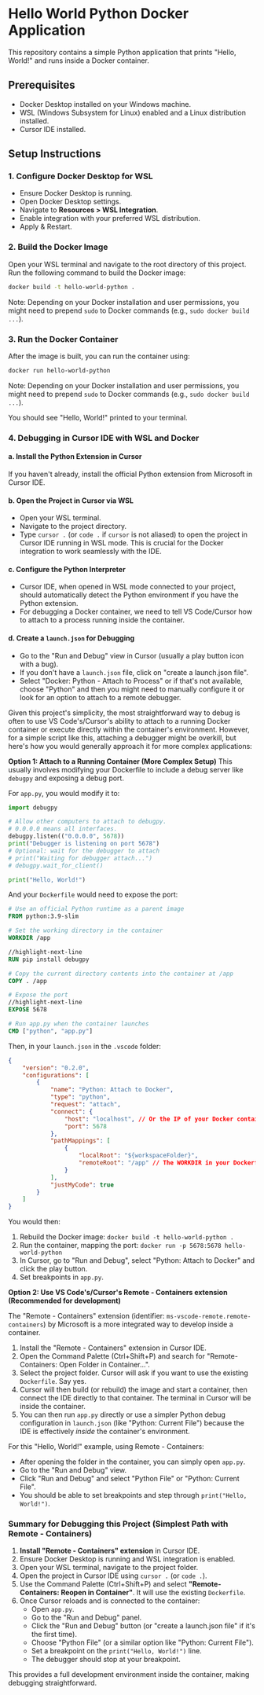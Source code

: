 # Hello World Python Docker Application

This repository contains a simple Python application that prints "Hello, World!" and runs inside a Docker container.

## Prerequisites

*   Docker Desktop installed on your Windows machine.
*   WSL (Windows Subsystem for Linux) enabled and a Linux distribution installed.
*   Cursor IDE installed.

## Setup Instructions

### 1. Configure Docker Desktop for WSL

*   Ensure Docker Desktop is running.
*   Open Docker Desktop settings.
*   Navigate to **Resources > WSL Integration**.
*   Enable integration with your preferred WSL distribution.
*   Apply & Restart.

### 2. Build the Docker Image

Open your WSL terminal and navigate to the root directory of this project. Run the following command to build the Docker image:

```bash
docker build -t hello-world-python .
```
Note: Depending on your Docker installation and user permissions, you might need to prepend `sudo` to Docker commands (e.g., `sudo docker build ...`).

### 3. Run the Docker Container

After the image is built, you can run the container using:

```bash
docker run hello-world-python
```
Note: Depending on your Docker installation and user permissions, you might need to prepend `sudo` to Docker commands (e.g., `sudo docker build ...`).

You should see "Hello, World!" printed to your terminal.

### 4. Debugging in Cursor IDE with WSL and Docker

#### a. Install the Python Extension in Cursor
If you haven't already, install the official Python extension from Microsoft in Cursor IDE.

#### b. Open the Project in Cursor via WSL
   - Open your WSL terminal.
   - Navigate to the project directory.
   - Type `cursor .` (or `code .` if `cursor` is not aliased) to open the project in Cursor IDE running in WSL mode. This is crucial for the Docker integration to work seamlessly with the IDE.

#### c. Configure the Python Interpreter
   - Cursor IDE, when opened in WSL mode connected to your project, should automatically detect the Python environment if you have the Python extension.
   - For debugging a Docker container, we need to tell VS Code/Cursor how to attach to a process running inside the container.

#### d. Create a `launch.json` for Debugging
   - Go to the "Run and Debug" view in Cursor (usually a play button icon with a bug).
   - If you don't have a `launch.json` file, click on "create a launch.json file".
   - Select "Docker: Python - Attach to Process" or if that's not available, choose "Python" and then you might need to manually configure it or look for an option to attach to a remote debugger.

   Given this project's simplicity, the most straightforward way to debug is often to use VS Code's/Cursor's ability to attach to a running Docker container or execute directly within the container's environment. However, for a simple script like this, attaching a debugger might be overkill, but here's how you would generally approach it for more complex applications:

   **Option 1: Attach to a Running Container (More Complex Setup)**
   This usually involves modifying your Dockerfile to include a debug server like `debugpy` and exposing a debug port.

   For `app.py`, you would modify it to:
   ```python
   import debugpy

   # Allow other computers to attach to debugpy.
   # 0.0.0.0 means all interfaces.
   debugpy.listen(("0.0.0.0", 5678))
   print("Debugger is listening on port 5678")
   # Optional: wait for the debugger to attach
   # print("Waiting for debugger attach...")
   # debugpy.wait_for_client()

   print("Hello, World!")
   ```
   And your `Dockerfile` would need to expose the port:
   ```dockerfile
   # Use an official Python runtime as a parent image
   FROM python:3.9-slim

   # Set the working directory in the container
   WORKDIR /app

   //highlight-next-line
   RUN pip install debugpy

   # Copy the current directory contents into the container at /app
   COPY . /app

   # Expose the port
   //highlight-next-line
   EXPOSE 5678

   # Run app.py when the container launches
   CMD ["python", "app.py"]
   ```
   Then, in your `launch.json` in the `.vscode` folder:
   ```json
   {
       "version": "0.2.0",
       "configurations": [
           {
               "name": "Python: Attach to Docker",
               "type": "python",
               "request": "attach",
               "connect": {
                   "host": "localhost", // Or the IP of your Docker container if not localhost
                   "port": 5678
               },
               "pathMappings": [
                   {
                       "localRoot": "${workspaceFolder}",
                       "remoteRoot": "/app" // The WORKDIR in your Dockerfile
                   }
               ],
               "justMyCode": true
           }
       ]
   }
   ```
   You would then:
   1. Rebuild the Docker image: `docker build -t hello-world-python .`
   2. Run the container, mapping the port: `docker run -p 5678:5678 hello-world-python`
   3. In Cursor, go to "Run and Debug", select "Python: Attach to Docker" and click the play button.
   4. Set breakpoints in `app.py`.

   **Option 2: Use VS Code's/Cursor's Remote - Containers extension (Recommended for development)**

   The "Remote - Containers" extension (identifier: `ms-vscode-remote.remote-containers`) by Microsoft is a more integrated way to develop inside a container.
   1. Install the "Remote - Containers" extension in Cursor IDE.
   2. Open the Command Palette (Ctrl+Shift+P) and search for "Remote-Containers: Open Folder in Container...".
   3. Select the project folder. Cursor will ask if you want to use the existing `Dockerfile`. Say yes.
   4. Cursor will then build (or rebuild) the image and start a container, then connect the IDE directly to that container. The terminal in Cursor will be inside the container.
   5. You can then run `app.py` directly or use a simpler Python debug configuration in `launch.json` (like "Python: Current File") because the IDE is effectively *inside* the container's environment.

   For this "Hello, World!" example, using Remote - Containers:
   - After opening the folder in the container, you can simply open `app.py`.
   - Go to the "Run and Debug" view.
   - Click "Run and Debug" and select "Python File" or "Python: Current File".
   - You should be able to set breakpoints and step through `print("Hello, World!")`.

### Summary for Debugging this Project (Simplest Path with Remote - Containers)

1.  **Install "Remote - Containers" extension** in Cursor IDE.
2.  Ensure Docker Desktop is running and WSL integration is enabled.
3.  Open your WSL terminal, navigate to the project folder.
4.  Open the project in Cursor IDE using `cursor .` (or `code .`).
5.  Use the Command Palette (Ctrl+Shift+P) and select **"Remote-Containers: Reopen in Container"**. It will use the existing `Dockerfile`.
6.  Once Cursor reloads and is connected to the container:
    *   Open `app.py`.
    *   Go to the "Run and Debug" panel.
    *   Click the "Run and Debug" button (or "create a launch.json file" if it's the first time).
    *   Choose "Python File" (or a similar option like "Python: Current File").
    *   Set a breakpoint on the `print("Hello, World!")` line.
    *   The debugger should stop at your breakpoint.

This provides a full development environment inside the container, making debugging straightforward.
